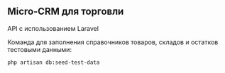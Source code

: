 ## Micro-CRM для торговли

API c использованием Laravel

Команда для заполнения справочников товаров, складов и остатков тестовыми данными:

`
php artisan db:seed-test-data
`
